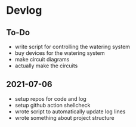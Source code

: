 # Devlog

## To-Do

- write script for controlling the watering system
- buy devices for the watering system
- make circuit diagrams
- actually make the circuits

## 2021-07-06

- setup repos for code and log
- setup github action shellcheck
- wrote script to automatically update log lines
- wrote something about project structure
